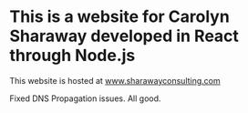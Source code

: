 # This is a website for Carolyn Sharaway developed in React through Node.js

This website is hosted at www.sharawayconsulting.com

Fixed DNS Propagation issues. All good.

